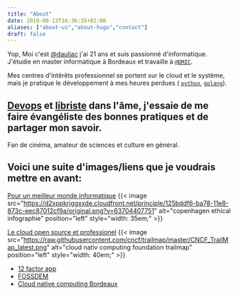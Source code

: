 ```yaml
---
title: "About"
date: 2019-08-13T16:36:35+02:00
aliases: ["about-us","about-hugo","contact"]
draft: false
---
```


Yop,
Moi c'est [@dauliac](github.com/daliac) j'ai 21 ans et suis passionné d'informatique.
J'étudie en master informatique à Bordeaux et travaille à [`@DMIC`](https://www.linkedin.com/company/ubiwan-dmic/).

Mes centres d'intérêts professionnel se portent sur le cloud et le système, mais je pratique le développement à mes heures perdues ( [`python`](https://fr.wikipedia.org/wiki/Python), [`golang`](https://fr.wikipedia.org/wiki/Go_(langage))).


[Devops](https://fr.wikipedia.org/wiki/Devops) et [libriste](https://fr.wikipedia.org/wiki/Culture_libre) dans l'âme, j'essaie de me faire évangéliste des bonnes pratiques et de partager mon savoir.
---

Fan de cinéma, amateur de sciences et culture en général.


## Voici une suite d'images/liens que je voudrais mettre en avant:

[Pour un meilleur monde informatique](https://www.copenhagencatalog.org/)
{{< image src="https://d2xppkrjggxxde.cloudfront.net/principle/125bddf6-ba78-11e8-873c-eec87012cf9a/original.png?v=63704407751" alt="copenhagen ethical infographie" position="left" style="width: 35em;" >}}

[Le cloud open source et professionel](https://www.cncf.io/)
{{< image src="https://raw.githubusercontent.com/cncf/trailmap/master/CNCF_TrailMap_latest.png" alt="cloud nativ computing foundation trailmap" position="left" style="width: 40em;" >}}

- [12 factor app](https://12factor.net/)
- [FOSSDEM](https://en.wikipedia.org/wiki/FOSDEM)
- [Cloud native computing Bordeaux](https://www.meetup.com/Cloud-Native-Computing-Bordeaux/)

